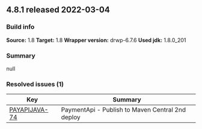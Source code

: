 ## 4.8.1 released 2022-03-04 
### Build info 
**Source:** 1.8 
**Target:** 1.8 
**Wrapper version:** drwp-6.7.6 
**Used jdk:** 1.8.0_201

### Summary 
null
### Resolved issues (1) 
|Key|Summary| 
|---|---|
|[PAYAPIJAVA-74](https://jira.int.payments.worldline.com/browse/PAYAPIJAVA-74)|PaymentApi - Publish to Maven Central 2nd deploy|

